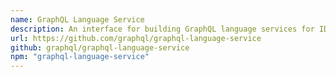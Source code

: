```yaml
---
name: GraphQL Language Service
description: An interface for building GraphQL language services for IDEs (diagnostics, autocomplete etc).
url: https://github.com/graphql/graphql-language-service
github: graphql/graphql-language-service
npm: "graphql-language-service"
---
```



